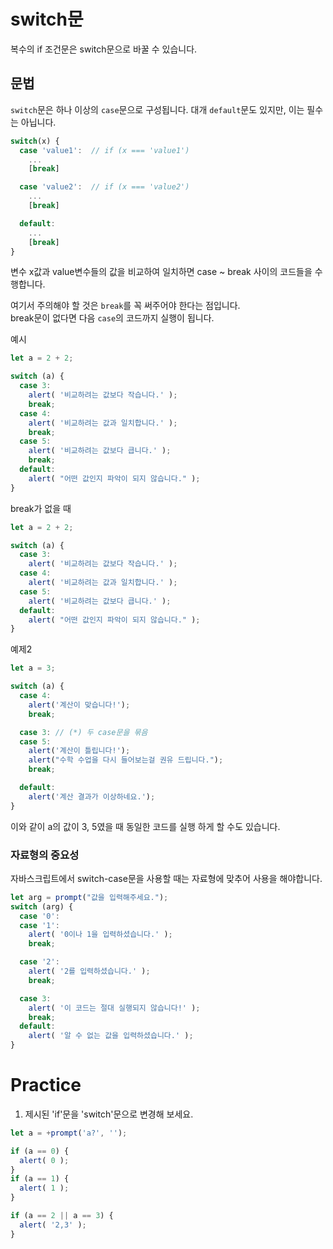 # switch문
복수의 if 조건문은 switch문으로 바꿀 수 있습니다.

## 문법
```switch```문은 하나 이상의 ```case```문으로 구성됩니다. 대개 ```default```문도 있지만, 이는 필수는 아닙니다.

``` js
switch(x) {
  case 'value1':  // if (x === 'value1')
    ...
    [break]

  case 'value2':  // if (x === 'value2')
    ...
    [break]

  default:
    ...
    [break]
}
```
변수 x값과 value변수들의 값을 비교하여 일치하면 case ~ break 사이의 코드들을 수행합니다.

여기서 주의해야 할 것은 ```break```를 꼭 써주어야 한다는 점입니다.   
break문이 없다면 다음 ```case```의 코드까지 실행이 됩니다.

예시
``` js
let a = 2 + 2;

switch (a) {
  case 3:
    alert( '비교하려는 값보다 작습니다.' );
    break;
  case 4:
    alert( '비교하려는 값과 일치합니다.' );
    break;
  case 5:
    alert( '비교하려는 값보다 큽니다.' );
    break;
  default:
    alert( "어떤 값인지 파악이 되지 않습니다." );
}
```

break가 없을 때
``` js
let a = 2 + 2;

switch (a) {
  case 3:
    alert( '비교하려는 값보다 작습니다.' );
  case 4:
    alert( '비교하려는 값과 일치합니다.' );
  case 5:
    alert( '비교하려는 값보다 큽니다.' );
  default:
    alert( "어떤 값인지 파악이 되지 않습니다." );
}
```

예제2
``` js
let a = 3;

switch (a) {
  case 4:
    alert('계산이 맞습니다!');
    break;

  case 3: // (*) 두 case문을 묶음
  case 5:
    alert('계산이 틀립니다!');
    alert("수학 수업을 다시 들어보는걸 권유 드립니다.");
    break;

  default:
    alert('계산 결과가 이상하네요.');
}
```
이와 같이 a의 값이 3, 5였을 때 동일한 코드를 실행 하게 할 수도 있습니다.

### 자료형의 중요성
자바스크립트에서 switch-case문을 사용할 때는 자료형에 맞추어 사용을 해야합니다.
``` js
let arg = prompt("값을 입력해주세요.");
switch (arg) {
  case '0':
  case '1':
    alert( '0이나 1을 입력하셨습니다.' );
    break;

  case '2':
    alert( '2를 입력하셨습니다.' );
    break;

  case 3:
    alert( '이 코드는 절대 실행되지 않습니다!' );
    break;
  default:
    alert( '알 수 없는 값을 입력하셨습니다.' );
}
```

# Practice
1. 제시된 'if'문을 'switch'문으로 변경해 보세요.
  ``` js
  let a = +prompt('a?', '');

  if (a == 0) {
    alert( 0 );
  }
  if (a == 1) {
    alert( 1 );
  }

  if (a == 2 || a == 3) {
    alert( '2,3' );
  } 
  ```
